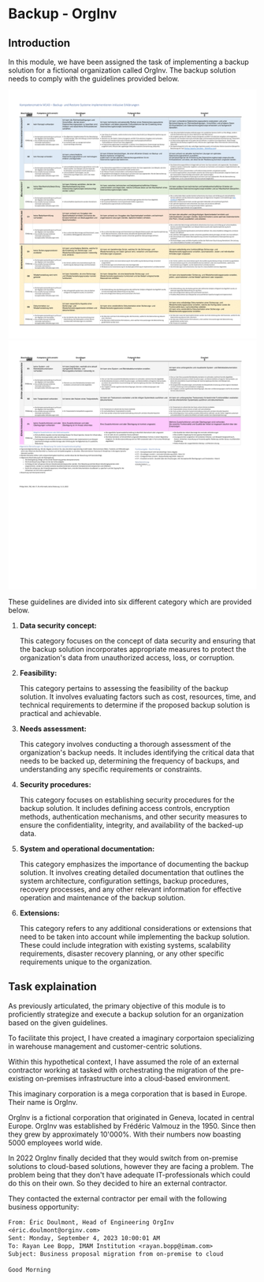 # Backup - OrgInv

## Introduction

In this module, we have been assigned the task of implementing a backup solution for a fictional organization called OrgInv. The backup solution needs to comply with the guidelines provided below.

![part1](images/M143-competency-part-1.png)
![part2](images/M143-competency-part-2.png)

These guidelines are divided into six different category which are provided below.

1. **Data security concept:**

    This category focuses on the concept of data security and ensuring that the backup solution incorporates appropriate measures to protect the organization's data from unauthorized access, loss, or corruption.

2. **Feasibility:**

    This category pertains to assessing the feasibility of the backup solution. It involves evaluating factors such as cost, resources, time, and technical requirements to determine if the proposed backup solution is practical and achievable.

3. **Needs assessment:** 

    This category involves conducting a thorough assessment of the organization's backup needs. It includes identifying the critical data that needs to be backed up, determining the frequency of backups, and understanding any specific requirements or constraints.

4. **Security procedures:**

    This category focuses on establishing security procedures for the backup solution. It includes defining access controls, encryption methods, authentication mechanisms, and other security measures to ensure the confidentiality, integrity, and availability of the backed-up data.

5. **System and operational documentation:** 

    This category emphasizes the importance of documenting the backup solution. It involves creating detailed documentation that outlines the system architecture, configuration settings, backup procedures, recovery processes, and any other relevant information for effective operation and maintenance of the backup solution.

6. **Extensions:** 

    This category refers to any additional considerations or extensions that need to be taken into account while implementing the backup solution. These could include integration with existing systems, scalability requirements, disaster recovery planning, or any other specific requirements unique to the organization.

## Task explaination

As previously articulated, the primary objective of this module is to proficiently strategize and execute a backup solution for an organization based on the given guidelines.

To facilitate this project, I have created a imaginary corportaion specializing in warehouse management and customer-centric solutions.

Within this hypothetical context, I have assumed the role of an external contractor working at tasked with orchestrating the migration of the pre-existing on-premises infrastructure into a cloud-based environment.

This imaginary corporation is a mega corporation that is based in Europe. Their name is OrgInv.

OrgInv is a fictional corporation that originated in Geneva, located in central Europe. OrgInv was established by Frédéric Valmouz in the 1950. Since then they grew by approximately 10'000%. With their numbers now boasting 5000 employees world wide.

In 2022 OrgInv finally decided that they would switch from on-premise solutions to cloud-based solutions, however they are facing a problem. The problem being that they don't have adequate IT-professionals which could do this on their own. So they decided to hire an external contractor.

They contacted the external contractor per email with the following business opportunity:

    From: Éric Doulmont, Head of Engineering OrgInv <éric.doulmont@orginv.com>
    Sent: Monday, September 4, 2023 10:00:01 AM
    To: Rayan Lee Bopp, IMAM Institution <rayan.bopp@imam.com>
    Subject: Business proposal migration from on-premise to cloud

    Good Morning
    
 

